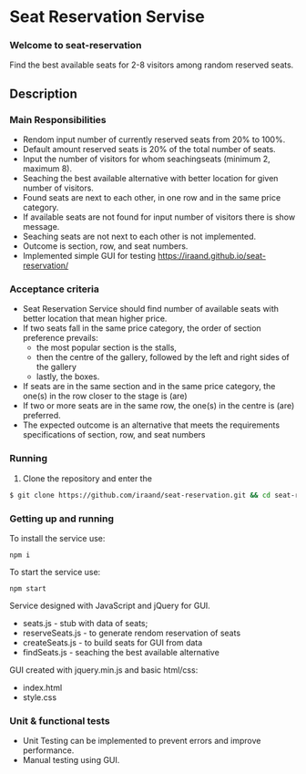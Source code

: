 # Seat Reservation Servise

### Welcome to seat-reservation

Find the best available seats for 2-8 visitors among random reserved seats.


## Description
### Main Responsibilities

* Rendom input number of currently reserved seats from 20% to 100%.
* Default amount reserved seats is 20% of the total number of seats.
* Input the number of visitors for whom seachingseats (minimum 2, maximum 8).
* Seaching the best available alternative with better location for given number of visitors.
* Found seats are next to each other, in one row and in the same price category. 
* If available seats are not found for input number of visitors there is show message.
* Seaching seats are not next to each other is not implemented.
* Outcome is section, row, and seat numbers.
* Implemented simple GUI for testing https://iraand.github.io/seat-reservation/


### Acceptance criteria

* Seat Reservation Service should find number of available seats with better location that mean higher price.
* If two seats fall in the same price category, the order of section preference prevails:
    - the most popular section is the stalls,
    - then the centre of the gallery, followed by the left and right sides of the gallery
    - lastly, the boxes.
* If seats are in the same section and in the same price category, the one(s) in the row closer to the stage is (are) 
* If two or more seats are in the same row, the one(s) in the centre is (are) preferred.
* The expected outcome is an alternative that meets the requirements specifications of section, row, and seat numbers


### Running
1. Clone the repository and enter the 

```bash
$ git clone https://github.com/iraand/seat-reservation.git && cd seat-reservation 
```


### Getting up and running

To install the service use:

```
npm i
```

To start the service use:

```
npm start
```

Service designed with JavaScript and jQuery for GUI.

* seats.js - stub with data of seats;
* reserveSeats.js - to generate rendom reservation of seats 
* createSeats.js - to build seats for GUI from data
* findSeats.js  - seaching the best available alternative



GUI created with jquery.min.js and basic html/css:
* index.html
* style.css



### Unit & functional tests

* Unit Testing can be implemented to prevent errors and improve performance.
* Manual testing using GUI.

